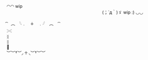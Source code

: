 ◠◠    wipㅤㅤㅤㅤㅤㅤㅤㅤㅤㅤㅤㅤㅤㅤㅤㅤㅤㅤㅤㅤㅤㅤㅤㅤㅤㅤㅤㅤㅤㅤㅤㅤㅤㅤㅤㅤㅤㅤㅤㅤㅤㅤㅤㅤㅤㅤㅤㅤㅤㅤㅤㅤㅤㅤㅤㅤㅤㅤㅤ
(；´д｀)ゞ   wip :)      ◡◡

<div></div>
 ͡　︵　𓆩﹒　∔　﹒𓆪　︵　 ͡
<div></div>
𓏵
<div></div>
ᛝ
<div></div>
ᛝ
<div></div>
🪽
<div></div>
︶︶†︶◞ ♱ ◟︶†︶︶
